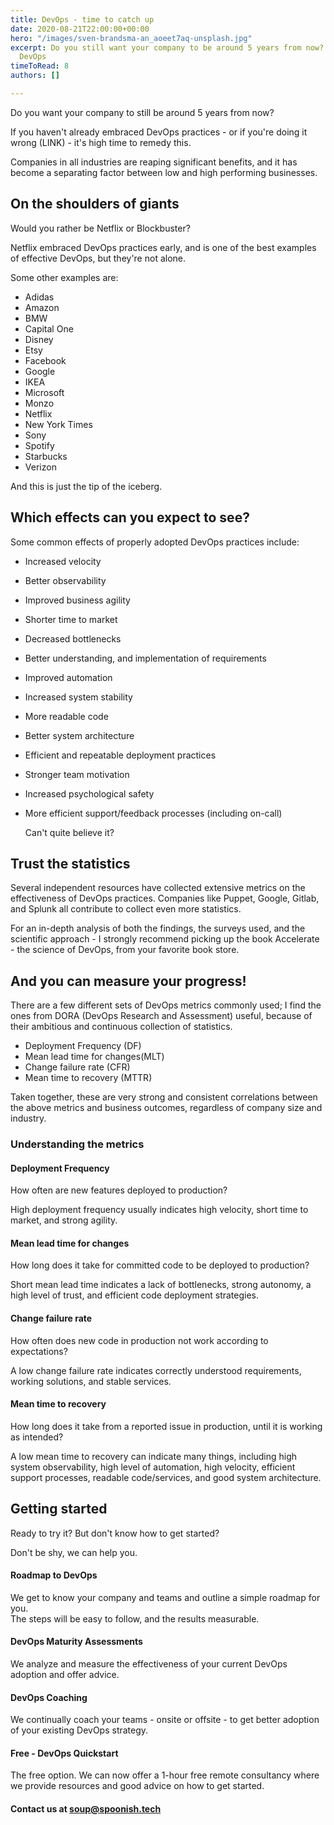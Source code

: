```yaml
---
title: DevOps - time to catch up
date: 2020-08-21T22:00:00+00:00
hero: "/images/sven-brandsma-an_aoeet7aq-unsplash.jpg"
excerpt: Do you still want your company to be around 5 years from now? Time to embrace
  DevOps
timeToRead: 8
authors: []

---
```

Do you want your company to still be around 5 years from now?

If you haven't already embraced DevOps practices - or if you're doing it wrong (LINK) - it's high time to remedy this.

Companies in all industries are reaping significant benefits, and it has become a separating factor between low and high performing businesses.

## On the shoulders of giants

Would you rather be Netflix or Blockbuster?

Netflix embraced DevOps practices early, and is one of the best examples of effective DevOps, but they're not alone.

Some other examples are:

* Adidas
* Amazon
* BMW
* Capital One
* Disney
* Etsy
* Facebook
* Google
* IKEA
* Microsoft
* Monzo
* Netflix
* New York Times
* Sony
* Spotify
* Starbucks
* Verizon

And this is just the tip of the iceberg.

## Which effects can you expect to see?

Some common effects of properly adopted DevOps practices include:

* Increased velocity
* Better observability
* Improved business agility
* Shorter time to market
* Decreased bottlenecks
* Better understanding, and implementation of requirements
* Improved automation
* Increased system stability
* More readable code
* Better system architecture
* Efficient and repeatable deployment practices
* Stronger team motivation
* Increased psychological safety
* More efficient support/feedback processes (including on-call)  
    
  Can't quite believe it?

## Trust the statistics

Several independent resources have collected extensive metrics on the effectiveness of DevOps practices. Companies like Puppet, Google, Gitlab, and Splunk all contribute to collect even more statistics. 

For an in-depth analysis of both the findings, the surveys used, and the scientific approach - I strongly recommend picking up the book Accelerate - the science of DevOps, from your favorite book store. 

## And you can measure your progress!

There are a few different sets of DevOps metrics commonly used; I find the ones from DORA (DevOps Research and Assessment) useful, because of their ambitious and continuous collection of statistics.

* Deployment Frequency (DF)
* Mean lead time for changes(MLT)
* Change failure rate (CFR)
* Mean time to recovery (MTTR)

Taken together, these are very strong and consistent correlations between the above metrics and business outcomes, regardless of company size and industry.

### Understanding the metrics

#### Deployment Frequency

How often are new features deployed to production?

High deployment frequency usually indicates high velocity, short time to market, and strong agility.

#### Mean lead time for changes

How long does it take for committed code to be deployed to production?

Short mean lead time indicates a lack of bottlenecks, strong autonomy, a high level of trust, and efficient code deployment strategies.

#### Change failure rate

How often does new code in production not work according to expectations?

A low change failure rate indicates correctly understood requirements, working solutions, and stable services.

#### Mean time to recovery

How long does it take from a reported issue in production, until it is working as intended?

A low mean time to recovery can indicate many things, including high system observability, high level of automation, high velocity, efficient support processes, readable code/services, and good system architecture.

## Getting started

Ready to try it? But don't know how to get started?

Don't be shy, we can help you.

#### Roadmap to DevOps

We get to know your company and teams and outline a simple roadmap for you.  
The steps will be easy to follow, and the results measurable.

#### DevOps Maturity Assessments

We analyze and measure the effectiveness of your current DevOps adoption and offer advice.

#### DevOps Coaching

We continually coach your teams - onsite or offsite -  to get better adoption of your existing DevOps strategy.

#### Free - DevOps Quickstart

The free option. We can now offer a 1-hour free remote consultancy where we provide resources and good advice on how to get started. 

#### Contact us at [soup@spoonish.tech](mailto:soup@spoonish.tech "soup@spoonish.tech")